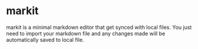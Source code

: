 # markit
markit is a minimal markdown editor that get synced with local files. You just need to import your markdown file and any changes made will be automatically saved to local file.
